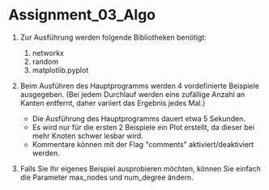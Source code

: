 # Assignment_03_Algo

1. Zur Ausführung werden folgende Bibliotheken benötigt:
   1. networkx
   2. random
   3. matplotlib.pyplot

2. Beim Ausführen des Hauptprogramms werden 4 vordefinierte Beispiele ausgegeben. (Bei jedem Durchlauf werden eine zufällige Anzahl an Kanten entfernt, daher variiert das Ergebnis jedes Mal.)
   - Die Ausführung des Hauptprogramms dauert etwa 5 Sekunden.
   - Es wird nur für die ersten 2 Beispiele ein Plot erstellt, da dieser bei mehr Knoten schwer lesbar wird.
   - Kommentare können mit der Flag "comments" aktiviert/deaktiviert werden.

4. Falls Sie Ihr eigenes Beispiel ausprobieren möchten, können Sie einfach die Parameter max_nodes und num_degree ändern.